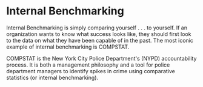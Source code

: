# Internal Benchmarking

Internal Benchmarking is simply comparing yourself . . . to yourself. If an organization wants to know what success looks like, they should first look to the data on what they have been capable of in the past. The most iconic example of internal benchmarking is COMPSTAT.

COMPSTAT is the New York City Police Department's (NYPD) accountability process. It is both a management philosophy and a tool for police department managers to identify spikes in crime using comparative statistics (or internal benchmarking).

